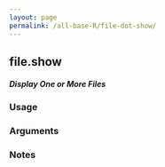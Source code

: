 ```yaml
---
layout: page
permalink: /all-base-R/file-dot-show/
---
```


## __file.show__

#### _Display One or More Files_

### Usage

### Arguments

### Notes

